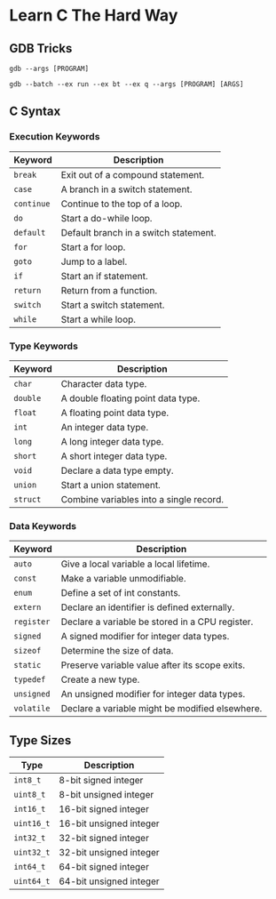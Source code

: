 # Learn C The Hard Way

## GDB Tricks

`gdb --args [PROGRAM]`

`gdb --batch --ex run --ex bt --ex q --args [PROGRAM] [ARGS]`

## C Syntax

### Execution Keywords

| Keyword | Description |
--- | ---
| `break` | Exit out of a compound statement. |
| `case` | A branch in a switch statement. |
| `continue` | Continue to the top of a loop. |
| `do` | Start a do-while loop. |
| `default` | Default branch in a switch statement. |
| `for` | Start a for loop. |
| `goto` | Jump to a label. |
| `if` | Start an if statement. |
| `return` | Return from a function. |
| `switch` | Start a switch statement. |
| `while` | Start a while loop. |

### Type Keywords

| Keyword | Description |
--- | ---
| `char` | Character data type. |
| `double` | A double floating point data type. |
| `float` | A floating point data type. |
| `int` | An integer data type. |
| `long` | A long integer data type. |
| `short` | A short integer data type. |
| `void` | Declare a data type empty. |
| `union` | Start a union statement. |
| `struct` | Combine variables into a single record. |

### Data Keywords

| Keyword | Description |
--- | ---
| `auto` | Give a local variable a local lifetime. |
| `const` | Make a variable unmodifiable. |
| `enum` | Define a set of int constants. |
| `extern` | Declare an identifier is defined externally. |
| `register` | Declare a variable be stored in a CPU register. |
| `signed` | A signed modifier for integer data types. |
| `sizeof` | Determine the size of data. |
| `static` | Preserve variable value after its scope exits. |
| `typedef` | Create a new type. |
| `unsigned` | An unsigned modifier for integer data types. |
| `volatile` | Declare a variable might be modified elsewhere. |

## Type Sizes

| Type | Description |
--- | ---
| `int8_t` | 8-bit signed integer |
| `uint8_t` | 8-bit unsigned integer |
| `int16_t` | 16-bit signed integer |
| `uint16_t` | 16-bit unsigned integer |
| `int32_t` | 32-bit signed integer |
| `uint32_t` | 32-bit unsigned integer |
| `int64_t` | 64-bit signed integer |
| `uint64_t` | 64-bit unsigned integer |
